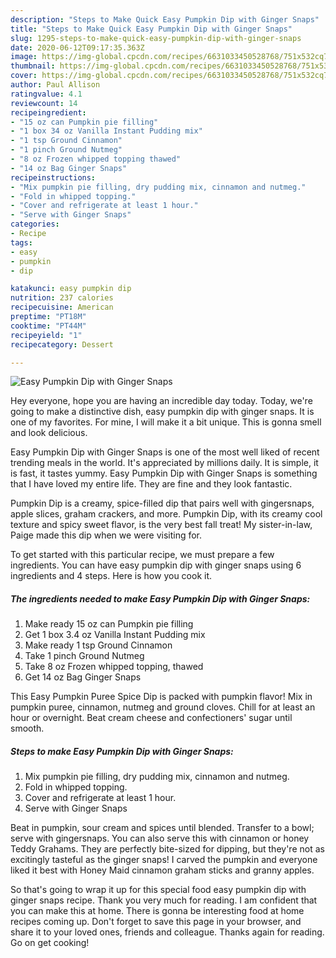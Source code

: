 ```yaml
---
description: "Steps to Make Quick Easy Pumpkin Dip with Ginger Snaps"
title: "Steps to Make Quick Easy Pumpkin Dip with Ginger Snaps"
slug: 1295-steps-to-make-quick-easy-pumpkin-dip-with-ginger-snaps
date: 2020-06-12T09:17:35.363Z
image: https://img-global.cpcdn.com/recipes/6631033450528768/751x532cq70/easy-pumpkin-dip-with-ginger-snaps-recipe-main-photo.jpg
thumbnail: https://img-global.cpcdn.com/recipes/6631033450528768/751x532cq70/easy-pumpkin-dip-with-ginger-snaps-recipe-main-photo.jpg
cover: https://img-global.cpcdn.com/recipes/6631033450528768/751x532cq70/easy-pumpkin-dip-with-ginger-snaps-recipe-main-photo.jpg
author: Paul Allison
ratingvalue: 4.1
reviewcount: 14
recipeingredient:
- "15 oz can Pumpkin pie filling"
- "1 box 34 oz Vanilla Instant Pudding mix"
- "1 tsp Ground Cinnamon"
- "1 pinch Ground Nutmeg"
- "8 oz Frozen whipped topping thawed"
- "14 oz Bag Ginger Snaps"
recipeinstructions:
- "Mix pumpkin pie filling, dry pudding mix, cinnamon and nutmeg."
- "Fold in whipped topping."
- "Cover and refrigerate at least 1 hour."
- "Serve with Ginger Snaps"
categories:
- Recipe
tags:
- easy
- pumpkin
- dip

katakunci: easy pumpkin dip 
nutrition: 237 calories
recipecuisine: American
preptime: "PT18M"
cooktime: "PT44M"
recipeyield: "1"
recipecategory: Dessert

---
```



![Easy Pumpkin Dip with Ginger Snaps](https://img-global.cpcdn.com/recipes/6631033450528768/751x532cq70/easy-pumpkin-dip-with-ginger-snaps-recipe-main-photo.jpg)

Hey everyone, hope you are having an incredible day today. Today, we're going to make a distinctive dish, easy pumpkin dip with ginger snaps. It is one of my favorites. For mine, I will make it a bit unique. This is gonna smell and look delicious.

Easy Pumpkin Dip with Ginger Snaps is one of the most well liked of recent trending meals in the world. It's appreciated by millions daily. It is simple, it is fast, it tastes yummy. Easy Pumpkin Dip with Ginger Snaps is something that I have loved my entire life. They are fine and they look fantastic.

Pumpkin Dip is a creamy, spice-filled dip that pairs well with gingersnaps, apple slices, graham crackers, and more. Pumpkin Dip, with its creamy cool texture and spicy sweet flavor, is the very best fall treat! My sister-in-law, Paige made this dip when we were visiting for.


To get started with this particular recipe, we must prepare a few ingredients. You can have easy pumpkin dip with ginger snaps using 6 ingredients and 4 steps. Here is how you cook it.

<!--inarticleads1-->

##### The ingredients needed to make Easy Pumpkin Dip with Ginger Snaps:

1. Make ready 15 oz can Pumpkin pie filling
1. Get 1 box 3.4 oz Vanilla Instant Pudding mix
1. Make ready 1 tsp Ground Cinnamon
1. Take 1 pinch Ground Nutmeg
1. Take 8 oz Frozen whipped topping, thawed
1. Get 14 oz Bag Ginger Snaps


This Easy Pumpkin Puree Spice Dip is packed with pumpkin flavor! Mix in pumpkin puree, cinnamon, nutmeg and ground cloves. Chill for at least an hour or overnight. Beat cream cheese and confectioners&#39; sugar until smooth. 

<!--inarticleads2-->

##### Steps to make Easy Pumpkin Dip with Ginger Snaps:

1. Mix pumpkin pie filling, dry pudding mix, cinnamon and nutmeg.
1. Fold in whipped topping.
1. Cover and refrigerate at least 1 hour.
1. Serve with Ginger Snaps


Beat in pumpkin, sour cream and spices until blended. Transfer to a bowl; serve with gingersnaps. You can also serve this with cinnamon or honey Teddy Grahams. They are perfectly bite-sized for dipping, but they&#39;re not as excitingly tasteful as the ginger snaps! I carved the pumpkin and everyone liked it best with Honey Maid cinnamon graham sticks and granny apples. 

So that's going to wrap it up for this special food easy pumpkin dip with ginger snaps recipe. Thank you very much for reading. I am confident that you can make this at home. There is gonna be interesting food at home recipes coming up. Don't forget to save this page in your browser, and share it to your loved ones, friends and colleague. Thanks again for reading. Go on get cooking!
